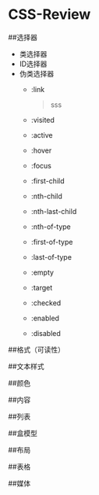# CSS-Review

##选择器
  * 类选择器
  * ID选择器
  * 伪类选择器
    + :link
    
      > sss
    + :visited
    + :active
    + :hover
    + :focus
    + :first-child
    + :nth-child
    + :nth-last-child
    + :nth-of-type
    + :first-of-type
    + :last-of-type
    + :empty
    + :target
    + :checked
    + :enabled
    + :disabled

##格式（可读性）


##文本样式


##颜色


##内容


##列表


##盒模型


##布局


##表格


##媒体

